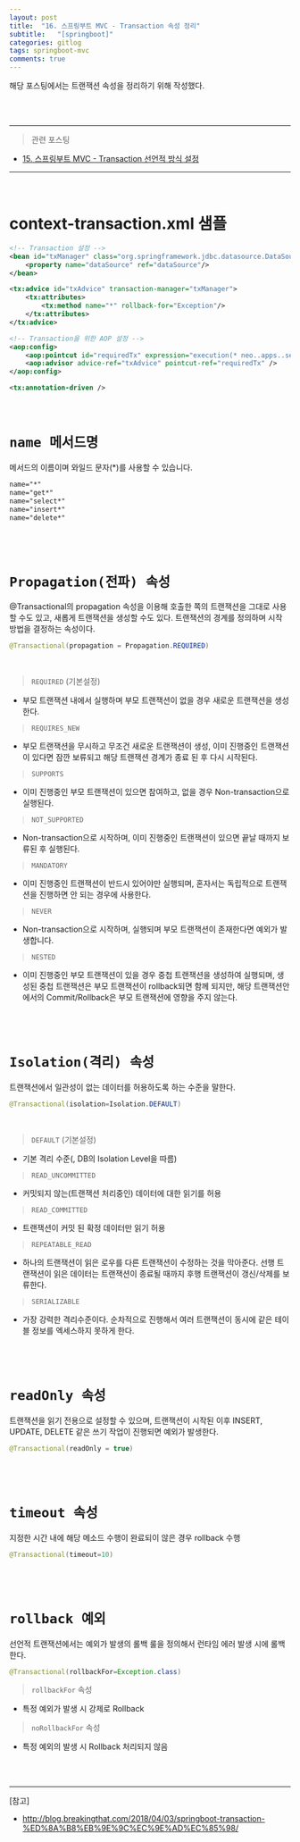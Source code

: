 ```yaml
---
layout: post
title:  "16. 스프링부트 MVC - Transaction 속성 정리"
subtitle:   "[springboot]"
categories: gitlog
tags: springboot-mvc
comments: true
---
```


해당 포스팅에서는 트랜잭션 속성을 정리하기 위해 작성했다.

<br><br>


---

> 관련 포스팅

- [15. 스프링부트 MVC - Transaction 선언적 방식 설정](https://linked2ev.github.io/gitlog/2019/10/02/springboot-mvc-15-%EC%8A%A4%ED%94%84%EB%A7%81%EB%B6%80%ED%8A%B8-MVC-Transaction-%EC%84%A4%EC%A0%95/)

---

<br>

# context-transaction.xml 샘플

```xml
<!-- Transaction 설정 -->
<bean id="txManager" class="org.springframework.jdbc.datasource.DataSourceTransactionManager">
	<property name="dataSource" ref="dataSource"/>
</bean>

<tx:advice id="txAdvice" transaction-manager="txManager">
	<tx:attributes>
		<tx:method name="*" rollback-for="Exception"/>
	</tx:attributes>
</tx:advice>

<!-- Transaction을 위한 AOP 설정 -->
<aop:config>
	<aop:pointcut id="requiredTx" expression="execution(* neo..apps..service.*Impl.*(..))"/>
	<aop:advisor advice-ref="txAdvice" pointcut-ref="requiredTx" />
</aop:config>

<tx:annotation-driven />
```

<br>


# `name 메서드명`

메서드의 이름이며 와일드 문자(*)를 사용할 수 있습니다.


```xml
name="*"
name="get*"
name="select*"
name="insert*"
name="delete*"
```

<br><br>

# `Propagation(전파) 속성`

@Transactional의 propagation 속성을 이용해 호출한 쪽의 트랜잭션을 그대로 사용할 수도 있고, 새롭게 트랜잭션을 생성할 수도 있다. 트랜잭션의 경계를 정의하며 시작 방법을 결정하는 속성이다.

```java
@Transactional(propagation = Propagation.REQUIRED)
```

<br>

> `REQUIRED` (기본설정)

- 부모 트랜잭션 내에서 실행하며 부모 트랜잭션이 없을 경우 새로운 트랜잭션을 생성한다.

> `REQUIRES_NEW`

- 부모 트랜잭션을 무시하고 무조건 새로운 트랜잭션이 생성, 이미 진행중인 트랜잭션이 있다면 잠깐 보류되고 해당 트랜잭션 경계가 종료 된 후 다시 시작된다.

> `SUPPORTS`

- 이미 진행중인 부모 트랜잭션이 있으면 참여하고, 없을 경우 Non-transaction으로 실행된다.

> `NOT_SUPPORTED`

- Non-transaction으로 시작하며, 이미 진행중인 트랜잭션이 있으면 끝날 때까지 보류된 후 실행된다.

> `MANDATORY`

- 이미 진행중인 트랜잭션이 반드시 있어야만 실행되며, 혼자서는 독립적으로 트랜잭션을 진행하면 안 되는 경우에 사용한다.

> `NEVER`

- Non-transaction으로 시작하며, 실행되며 부모 트랜잭션이 존재한다면 예외가 발생합니다.

> `NESTED`

- 이미 진행중인 부모 트랜잭션이 있을 경우 중첩 트랜잭션을 생성하여 실행되며, 생성된 중첩 트랜잭션은 부모 트랜잭션이 rollback되면 함께 되지만, 해당 트랜잭션안에서의 Commit/Rollback은 부모 트랜잭션에 영향을 주지 않는다.


<br><br>



# `Isolation(격리) 속성`

트랜잭션에서 일관성이 없는 데이터를 허용하도록 하는 수준을 말한다.

```java
@Transactional(isolation=Isolation.DEFAULT)
```

<br>

> `DEFAULT` (기본설정)

- 기본 격리 수준(, DB의 Isolation Level을 따름)

> `READ_UNCOMMITTED`

 - 커밋되지 않는(트랜잭션 처리중인) 데이터에 대한 읽기를 허용

> `READ_COMMITTED`

 - 트랜잭션이 커밋 된 확정 데이터만 읽기 허용

> `REPEATABLE_READ`

- 하나의 트랜잭션이 읽은 로우를 다른 트랜잭션이 수정하는 것을 막아준다. 선행 트랜잭션이 읽은 데이터는 트랜잭션이 종료될 때까지 후행 트랜잭션이 갱신/삭제를 보류한다.

> `SERIALIZABLE`

- 가장 강력한 격리수준이다. 순차적으로 진행해서 여러 트랜잭션이 동시에 같은 테이블 정보를 엑세스하지 못하게 한다.

<br><br>


# `readOnly 속성`

트랜잭션을 읽기 전용으로 설정할 수 있으며, 트랜잭션이 시작된 이후 INSERT, UPDATE, DELETE 같은 쓰기 작업이 진행되면 예외가 발생한다. 

```java
@Transactional(readOnly = true)
```

<br><br>


# `timeout 속성`


지정한 시간 내에 해당 메소드 수행이 완료되이 않은 경우 rollback 수행

```java
@Transactional(timeout=10)
```

<br><br>


# `rollback 예외`

선언적 트랜잭션에서는 예외가 발생의 롤백 룰을 정의해서 런타임 에러 발생 시에 롤백한다.

```java
@Transactional(rollbackFor=Exception.class)
```

> `rollbackFor` 속성

- 특정 예외가 발생 시 강제로 Rollback

> `noRollbackFor` 속성

- 특정 예외의 발생 시 Rollback 처리되지 않음

<br><br>


---
[참고]
- http://blog.breakingthat.com/2018/04/03/springboot-transaction-%ED%8A%B8%EB%9E%9C%EC%9E%AD%EC%85%98/
